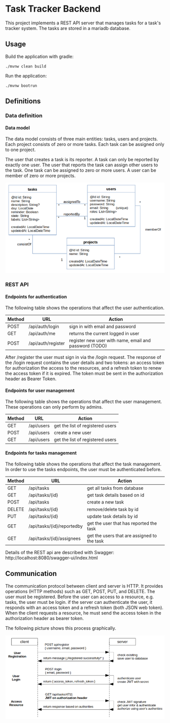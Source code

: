 # Task Tracker Backend
This project implements a REST API server that manages tasks for a task's tracker system.
The tasks are stored in a mariadb database. 

## Usage
Build the application with gradle:

    ./mvnw clean build

Run the application:

    ./mvnw bootrun

## Definitions

### Data definition
#### Data model
The data model consists of three main entities: tasks, users and projects. 
Each project consists of zero or more tasks. Each task can be assigned only to 
one project. 

The user that creates a task is its reporter. A task can only 
be reported by exactly one user. The user that reports the task can assign
other users to the task. One task can be assigned to zero or more 
users. A user can be member of zero or more projects.  
 
![Data model](docs/datamodel.png)


### REST API
#### Endpoints for authentication
The following table shows the operations that affect the user authentication.

| Method | URL                | Action                                                 |
|--------|--------------------|--------------------------------------------------------|
| POST   | /api/auth/login    | sign in with email and password                        |
| GET    | /api/auth/me       | returns the current logged in user                     |
| POST   | /api/auth/register | register new user with name, email and password (TODO) |

After /register the user must sign in via the /login request.
The response of the /login request contains the user details and two tokens: an access token for
authorization the access to the resources, and a refresh token to renew the access token if it is expired.
The token must be sent in the authorization header as Bearer Token.

#### Endpoints for user management
The following table shows the operations that affect the user management. These operations 
can only perform by admins.

| Method | URL                | Action                           |
|--------|--------------------|----------------------------------|
| GET    | /api/users         | get the list of registered users |
| POST   | /api/users         | create a new user                |
| GET    | /api/users         | get the list of registered users |


#### Endpoints for tasks management
The following table shows the operations that affect the task management.
In order to use the tasks endpoints, the user must be authenticated before.

| Method | URL                        | Action                                      |
|--------|----------------------------|---------------------------------------------|
| GET    | /api/tasks                 | get all tasks from database                 |
| GET    | /api/tasks/{id}            | get task details based on id                |
| POST   | /api/tasks                 | create a new task                           |
| DELETE | /api/tasks/{id}            | remove/delete task by id                    |
| PUT    | /api/tasks/{id}            | update task details by id                   |
| GET    | /api/tasks/{id}/reportedby | get the user that has reported the task     |
| GET    | /api/tasks/{id}/assignees  | get the users that are assigned to the task |

Details of the REST api are described with Swagger: http://localhost:8080/swagger-ui/index.html

## Communication
The communication protocol between client and server is HTTP. 
It provides operations (HTTP methods) such as GET, POST, PUT, and DELETE.
The user must be registered.
Before the user can access to a resource, e.g. tasks, the user must be login.
if the server can authenticate the user, it responds with an access token and a
refresh token (both JSON web token). 
When the client requests a resource, he must send the access token in the 
authorization header as bearer token.

The following picture shows this process graphically.

![Communication](docs/communication.png)

